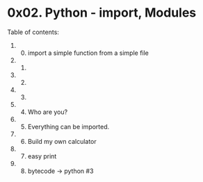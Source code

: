 # 0x02. Python - import, Modules

Table of contents:
1. 0. import a simple function from a simple file
2. 1. 
3. 2. 
4. 3.
5. 4. Who are you?
6. 5. Everything can be imported.
7. 6. Build my own calculator
8. 7. easy print
9. 8. bytecode -> python #3

